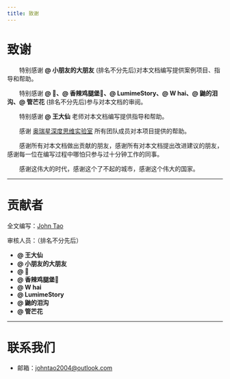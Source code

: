 ```yaml
---
title: 致谢
---
```

# 致谢

&emsp;&emsp;特别感谢 **@ 小朋友的大朋友** (排名不分先后)对本文档编写提供案例项目、指导和帮助。

&emsp;&emsp;特别感谢 **@ 🐑、@ 香辣鸡腿堡🍔、@ LumimeStory、@ W hai、@ 鼬的泪沟、@ 管芒花** (排名不分先后)参与对本文档的审阅。

&emsp;&emsp;特别感谢 **@ 王大仙** 老师对本文档编写提供指导和帮助。

&emsp;&emsp;感谢 [奥瑞星深度思维实验室](www.orionai.top) 所有团队成员对本项目提供的帮助。

&emsp;&emsp;感谢所有对本文档做出贡献的朋友，感谢所有对本文档提出改进建议的朋友，感谢每一位在编写过程中哪怕只参与过十分钟工作的同事。

&emsp;&emsp;感谢这伟大的时代，感谢这个了不起的城市，感谢这个伟大的国家。

------

# 贡献者

全文编写：[John Tao](https://github.com/Draper-crypto/)

审核人员：（排名不分先后）

- **@ 王大仙**
- **@ 小朋友的大朋友**
- **@ 🐑**
- **@ 香辣鸡腿堡🍔**
- **@ W hai**
- **@ LumimeStory**
- **@ 鼬的泪沟**
- **@ 管芒花**

---------

# 联系我们

- 邮箱：[johntao2004@outlook.com](mailto:johntao2004@outlook.com)
